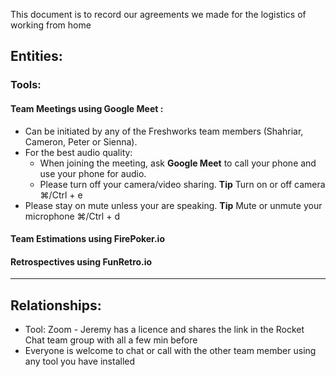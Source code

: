 This document is to record our agreements we made for the logistics of working from home

## Entities:
### Tools:
#### Team Meetings using Google Meet : 
* Can be initiated by any of the Freshworks team members (Shahriar, Cameron, Peter or Sienna).
* For the best audio quality: 
  * When joining the meeting, ask **Google Meet** to call your phone and use your phone for audio. 
  * Please turn off your camera/video sharing. **Tip** Turn on or off camera	⌘/Ctrl + e
* Please stay on mute unless your are speaking. **Tip** Mute or unmute your microphone	⌘/Ctrl + d

#### Team Estimations using FirePoker.io
#### Retrospectives using FunRetro.io

----

## Relationships:
- Tool: Zoom - Jeremy has a licence and shares the link in the Rocket Chat team group with all a few min before 
- Everyone is welcome to chat or call with the other team member using any tool you have installed 
